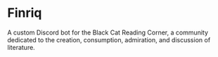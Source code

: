 # Finriq

A custom Discord bot for the Black Cat Reading Corner, a community dedicated to the creation, consumption, admiration, and discussion of literature.

